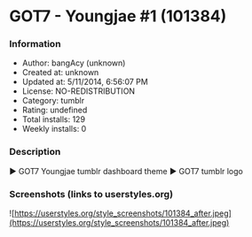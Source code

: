 # GOT7 - Youngjae #1 (101384)

### Information
- Author: bangAcy (unknown)
- Created at: unknown
- Updated at: 5/11/2014, 6:56:07 PM
- License: NO-REDISTRIBUTION
- Category: tumblr
- Rating: undefined
- Total installs: 129
- Weekly installs: 0


### Description
► GOT7 Youngjae tumblr dashboard theme 
► GOT7 tumblr logo


### Screenshots (links to userstyles.org)
![https://userstyles.org/style_screenshots/101384_after.jpeg](https://userstyles.org/style_screenshots/101384_after.jpeg)


